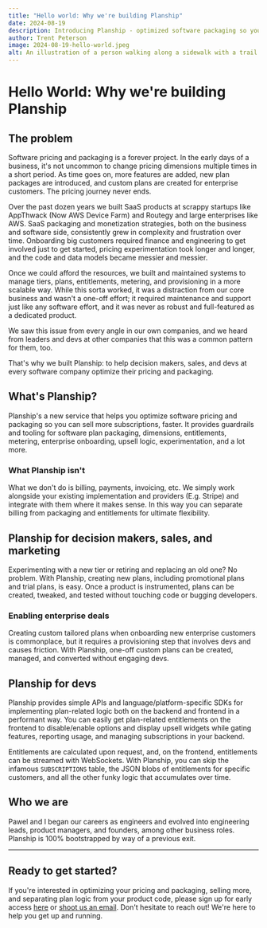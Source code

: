 ```yaml
---
title: "Hello world: Why we're building Planship"
date: 2024-08-19
description: Introducing Planship - optimized software packaging so you can sell more subscriptions, faster.
author: Trent Peterson
image: 2024-08-19-hello-world.jpeg
alt: An illustration of a person walking along a sidewalk with a trail of coins behind them
---
```


# Hello World: Why we're building Planship
<ArticleHeader />

## The problem
Software pricing and packaging is a forever project. In the early days of a business, it's not uncommon to change pricing dimensions multiple times in a short period. As time goes on, more features are added, new plan packages are introduced, and custom plans are created for enterprise customers. The pricing journey never ends.

Over the past dozen years we built SaaS products at scrappy startups like AppThwack (Now AWS Device Farm) and Routegy and large enterprises like AWS. SaaS packaging and monetization strategies, both on the business and software side, consistently grew in complexity and frustration over time. Onboarding big customers required finance and engineering to get involved just to get started, pricing experimentation took longer and longer, and the code and data models became messier and messier.

Once we could afford the resources, we built and maintained systems to manage tiers, plans, entitlements, metering, and provisioning in a more scalable way. While this sorta worked, it was a distraction from our core business and wasn't a one-off effort; it required maintenance and support just like any software effort, and it was never as robust and full-featured as a dedicated product.

We saw this issue from every angle in our own companies, and we heard from leaders and devs at other companies that this was a common pattern for them, too.

That's why we built Planship: to help decision makers, sales, and devs at every software company optimize their pricing and packaging.

## What's Planship?
Planship's a new service that helps you optimize software pricing and packaging so you can sell more subscriptions, faster. It provides guardrails and tooling for software plan packaging, dimensions, entitlements, metering, enterprise onboarding, upsell logic, experimentation, and a lot more.

### What Planship isn't
What we don't do is billing, payments, invoicing, etc. We simply work alongside your existing implementation and providers (E.g. Stripe) and integrate with them where it makes sense. In this way you can separate billing from packaging and entitlements for ultimate flexibility.

## Planship for decision makers, sales, and marketing
Experimenting with a new tier or retiring and replacing an old one? No problem. With Planship, creating new plans, including promotional plans and trial plans, is easy. Once a product is instrumented, plans can be created, tweaked, and tested without touching code or bugging developers.

### Enabling enterprise deals
Creating custom tailored plans when onboarding new enterprise customers is commonplace, but it requires a provisioning step that involves devs and causes friction. With Planship, one-off custom plans can be created, managed, and converted without engaging devs.

## Planship for devs
Planship provides simple APIs and language/platform-specific SDKs for implementing plan-related logic both on the backend and frontend in a performant way. You can easily get plan-related entitlements on the frontend to disable/enable options and display upsell widgets while gating features, reporting usage, and managing subscriptions in your backend.

Entitlements are calculated upon request, and, on the frontend, entitlements can be streamed with WebSockets. With Planship, you can skip the infamous `SUBSCRIPTIONS` table, the JSON blobs of entitlements for specific customers, and all the other funky logic that accumulates over time.

## Who we are
Pawel and I began our careers as engineers and evolved into engineering leads, product managers, and founders, among other business roles. Planship is 100% bootstrapped by way of a previous exit.

<hr class="gradient rounded !mt-8" />

## Ready to get started?
If you're interested in optimizing your pricing and packaging, selling more, and separating plan logic from your product code, please sign up for early access [here](https://planship.io) or [shoot us an email](mailto:connect@planship.io). Don't hesitate to reach out! We're here to help you get up and running.

